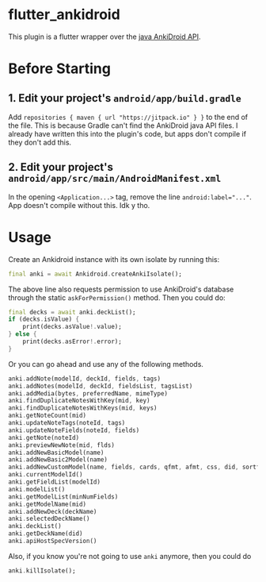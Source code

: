 # flutter_ankidroid

This plugin is a flutter wrapper over the [java AnkiDroid API](https://github.com/ankidroid/Anki-Android/wiki/AnkiDroid-API). 

# Before Starting

## 1. Edit your project's `android/app/build.gradle`

Add `repositories { maven { url "https://jitpack.io" } }` to the end of the file. This is because Gradle can't find the AnkiDroid java API files. I already have written this into the plugin's code, but apps don't compile if they don't add this. 

## 2. Edit your project's `android/app/src/main/AndroidManifest.xml`

In the opening `<Application...>` tag, remove the line `android:label="..."`. App doesn't compile without this. Idk y tho. 

# Usage

Create an Ankidroid instance with its own isolate by running this:

```dart
final anki = await Ankidroid.createAnkiIsolate();
```

The above line also requests permission to use AnkiDroid's database through the static `askForPermission()` method. Then you could do:

```dart 
final decks = await anki.deckList();
if (decks.isValue) {
    print(decks.asValue!.value);
} else {
    print(decks.asError!.error);
}
```

Or you can go ahead and use any of the following methods.

```dart
anki.addNote(modelId, deckId, fields, tags)
anki.addNotes(modelId, deckId, fieldsList, tagsList)
anki.addMedia(bytes, preferredName, mimeType)
anki.findDuplicateNotesWithKey(mid, key)
anki.findDuplicateNotesWithKeys(mid, keys)
anki.getNoteCount(mid)
anki.updateNoteTags(noteId, tags)
anki.updateNoteFields(noteId, fields)
anki.getNote(noteId)
anki.previewNewNote(mid, flds)
anki.addNewBasicModel(name)
anki.addNewBasic2Model(name)
anki.addNewCustomModel(name, fields, cards, qfmt, afmt, css, did, sortf)
anki.currentModelId()
anki.getFieldList(modelId)
anki.modelList()
anki.getModelList(minNumFields)
anki.getModelName(mid)
anki.addNewDeck(deckName)
anki.selectedDeckName()
anki.deckList()
anki.getDeckName(did)
anki.apiHostSpecVersion()
```

Also, if you know you're not going to use `anki` anymore, then you could do 

```dart
anki.killIsolate();
```

